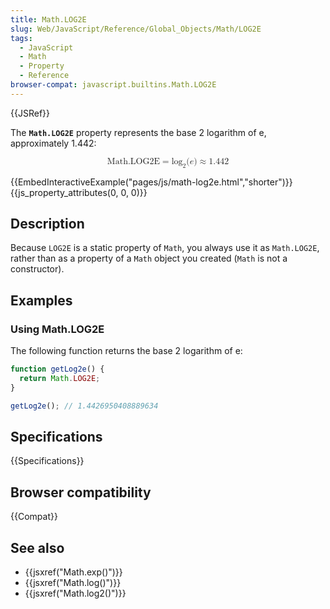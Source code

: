 ```yaml
---
title: Math.LOG2E
slug: Web/JavaScript/Reference/Global_Objects/Math/LOG2E
tags:
  - JavaScript
  - Math
  - Property
  - Reference
browser-compat: javascript.builtins.Math.LOG2E
---
```

{{JSRef}}

The **`Math.LOG2E`** property represents the base 2 logarithm of e,
approximately 1.442:

<math display="block"><semantics><mrow><mstyle mathvariant="monospace"><mi>Math.LOG2E</mi></mstyle><mo>=</mo><msub><mo lspace="0em" rspace="0em">log</mo><mn>2</mn></msub><mo stretchy="false">(</mo><mi>e</mi><mo stretchy="false">)</mo><mo>≈</mo><mn>1.442</mn></mrow><annotation encoding="TeX">\mathtt{\mi{Math.LOG2E}}
= \log_2(e) \approx 1.442</annotation></semantics></math>

{{EmbedInteractiveExample("pages/js/math-log2e.html","shorter")}}{{js_property_attributes(0, 0, 0)}}

## Description

Because `LOG2E` is a static property of `Math`, you always use it as
`Math.LOG2E`, rather than as a property of a `Math` object you created (`Math`
is not a constructor).

## Examples

### Using Math.LOG2E

The following function returns the base 2 logarithm of e:

```js
function getLog2e() {
  return Math.LOG2E;
}

getLog2e(); // 1.4426950408889634
```

## Specifications

{{Specifications}}

## Browser compatibility

{{Compat}}

## See also

- {{jsxref("Math.exp()")}}
- {{jsxref("Math.log()")}}
- {{jsxref("Math.log2()")}}
